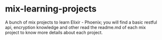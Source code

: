 # mix-learning-projects
A bunch of mix projects to learn Elixir - Phoenix; you will find a basic restful api, encryption knowledge and other read the readme.md of each mix project to know more details about each project.
